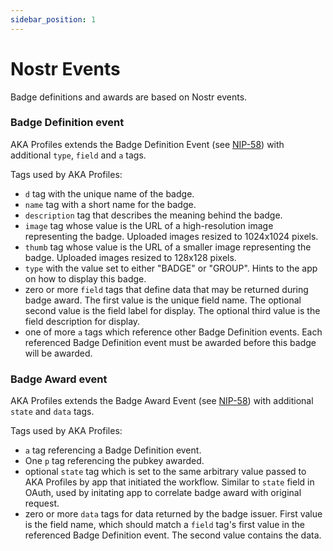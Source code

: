 ```yaml
---
sidebar_position: 1
---
```


# Nostr Events

Badge definitions and awards are based on Nostr events.

### Badge Definition event

AKA Profiles extends the Badge Definition Event (see [NIP-58](https://github.com/nostr-protocol/nips/blob/master/58.md)) with additional `type`, `field` and `a` tags.

Tags used by AKA Profiles:

- `d` tag with the unique name of the badge.
- `name` tag with a short name for the badge.
- `description` tag that describes the meaning behind the badge.
- `image` tag whose value is the URL of a high-resolution image representing the badge. Uploaded images resized to 1024x1024 pixels.
- `thumb` tag whose value is the URL of a smaller image representing the badge. Uploaded images resized to 128x128 pixels.
- `type` with the value set to either "BADGE" or "GROUP". Hints to the app on how to display this badge.
- zero or more `field` tags that define data that may be returned during badge award. The first value is the unique field name. The optional second value is the field label for display. The optional third value is the field description for display.
- one of more `a` tags which reference other Badge Definition events. Each referenced Badge Definition event must be awarded before this badge will be awarded.

### Badge Award event

AKA Profiles extends the Badge Award Event (see [NIP-58](https://github.com/nostr-protocol/nips/blob/master/58.md)) with additional `state` and `data` tags.

Tags used by AKA Profiles:

- `a` tag referencing a Badge Definition event.
- One `p` tag referencing the pubkey awarded.
- optional `state` tag which is set to the same arbitrary value passed to AKA Profiles by app that initiated the workflow. Similar to `state` field in OAuth, used by initating app to correlate badge award with original request.
- zero or more `data` tags for data returned by the badge issuer. First value is the field name, which should match a `field` tag's first value in the referenced Badge Definition event. The second value contains the data.
